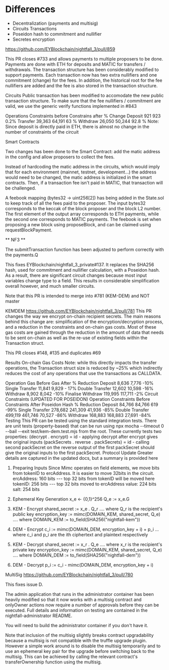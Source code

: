 # Differences

- Decentralization (payments and multisig)
- Circuits Transactions
- Poseidon hash to commitment and nullifier
- Secretes encryption


https://github.com/EYBlockchain/nightfall_3/pull/859

This PR closes #733 and allows payments to multiple proposers to be done. Payments are done with ETH for deposits and MATIC for transfers / withdrawals. The transaction structure has been considerably modified to support payments. Each transaction now has two extra nullifiers and one commitment (change) for the fees. In addition, the historical root for the fee nullifiers are added and the fee is also stored in the transaction structure.

Circuits
Public transaction has been modified to accomodate the new public transaction structure. To make sure that the fee nullifiers / commitment are valid, we use the generic verify functions implemented in #843

Operations	Constraints before	Constrains after	% Change
Deposit	921	923	0.2%
Transfer	39,363	64,191	63 %
Withdraw	26,050	50,244	92.8 %
Note: Since deposit is directly paid in ETH, there is almost no change in the number of constraints of the circuit

Smart Contracts

Two changes has been done to the Smart Contract: add the matic address in the config and allow proposers to collect the fees.

Instead of hardcoding the matic address in the circuits, which would imply that for each environment (mainnet, testnet, development...) the address would need to be changed, the matic address is initialized in the smart contracts. Then, if a transaction fee isn't paid in MATIC, that transaction will be challenged.

A feebook mapping (bytes32 -> uint256[2]) has being added in the State.sol to keep track of all the fees paid to the proposer. The input bytes32 corresponds to the keccak of the block proposer and the block L2 number. The first element of the output array corresponds to ETH payments, while the second one corresponds to MATIC payments. The feebook is set when proposing a new block using proposeBlock, and can be claimed using requestBlockPayment.

** NF3 **

The submitTransaction function has been adjusted to perform correctly with the payments.Q




This fixes EYBlockchain/nightfall_3_private#137. It replaces the SHA256 hash, used for commitment and nullifier calculation, with a Poseidon hash. As a result, there are significant circuit changes because most input variables change type to a field. This results in considerable simplification overall however, and much smaller circuits.

Note that this PR is intended to merge into #781 (KEM-DEM) and NOT master


KEMDEM
https://github.com/EYBlockchain/nightfall_3/pull/781
This PR changes the way we encrypt on-chain recipient secrets. The main reasons behind this change are: simplification of the encryption/decryption process, and a reduction in the constraints and on-chain gas costs. Most of these gas costs are gained through the reduction in the amount of data that needs to be sent on-chain as well as the re-use of existing fields within the Transaction struct.

This PR closes #148, #135 and duplicates #69

Results
On-chain Gas Costs
Note: while this directly impacts the transfer operations, the Transaction struct size is reduced by ~25% which indirectly reduces the cost of any operations that use the transactions as CALLDATA.

Operation	Gas Before	Gas After	% Reduction
Deposit	8,636	7,776	-10%
Single Transfer	11,841	9,829	- 17%
Double Transfer	12,602	10,598	-16%
Withdraw	8,902	8,042	-10%
Finalise Withdraw	119,995	117,711	-2%
Circuit Constraints (UPDATED FOR POSEIDON)
Operation	Constraints Before	Constraints After	Poseidon Hash	% Reduction
Deposit	84,766	84,766	619	-99%
Single Transfer	278,682	241,309	41,936	-85%
Double Transfer	499,119	461,746	70,527	-86%
Withdraw	168,883	168,883	27,691	-84%
Testing
This PR can be tested using the standard integration tests.
There are unit tests (property-based) that can be run using npx mocha --timeout 0 --bail --exit test/kem-dem.test.mjs from the root. These currently tests two properties:
(decrypt . encrypt) = id - applying decrypt after encrypt gives the original inputs
(packSecrets . reverse . packSecrets) = id - calling second packSecret on the reverse output of the first packSecret should give the original inputs to the first packSecret.
Protocol Update
Greater details are captured in the updated docs, but a summary is provided here

1) Preparing Inputs
Since Mimc operates on field elements, we move bits from tokenID to ercAddress. It is easier to move 32bits in the circuit.
ercAddress: 160 bits --- top 32 bits from tokenID will be moved here
tokenID: 256 bits --- top 32 bits moved to ercAddress
value: 224 bits
salt: 254 bits

2) Ephemeral Key Generation
x_e <- {0,1}^256
Q_e := x_e.G

3) KEM - Encrypt
shared_secret := x_e . Q_r .... where Q_r is the recipient's public key
encryption_key := mimc(DOMAIN_KEM, shared_secret, Q_e) .... where DOMAIN_KEM := to_field(SHA256("nightfall-kem"))

4) DEM - Encrypt
c_i := mimc(DOMAIN_DEM, encryption_key + i) + p_i ... where c_i and p_i are the ith ciphertext and plaintext respectively

5) KEM - Decrypt
shared_secret := x_r . Q_e .... where x_r is the recipient's private key
encryption_key := mimc(DOMAIN_KEM, shared_secret, Q_e) .... where DOMAIN_DEM := to_field(SHA256("nightfall-dem"))

6) DEM - Decrypt
p_i := c_i - mimc(DOMAIN_DEM, encryption_key + i)



MultiSig
https://github.com/EYBlockchain/nightfall_3/pull/780

This fixes issue D.

The admin application that runs in the administrator container has been heavily modified so that it now works with a multisig contract and onlyOwner actions now require a number of approvals before they can be executed. Full details and information on testing are contained in the nightfall-administrator README.

You will need to build the administrator container if you don't have it.

Note that inclusion of the multisig slightly breaks contract upgradability because a multisig is not compatible with the truffle upgrade plugin. However a simple work around is to disable the multisig temporarily and to use an ephemeral key pair for the upgrade before switching back to the multisig. This can be achieved by calling the relevant contract's transferOwnership function using the multisig.
